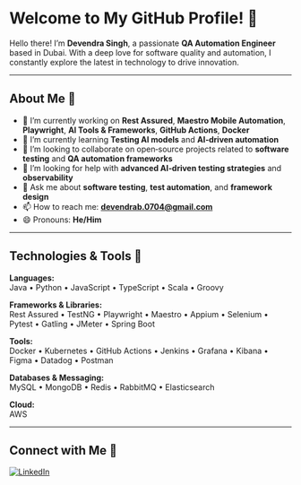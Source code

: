 # Welcome to My GitHub Profile! 👋

Hello there! I’m **Devendra Singh**, a passionate **QA Automation Engineer** based in Dubai. With a deep love for software quality and automation, I constantly explore the latest in technology to drive innovation.

---

## About Me 📖

- 🔭 I’m currently working on **Rest Assured**, **Maestro Mobile Automation**, **Playwright**, **AI Tools & Frameworks**, **GitHub Actions**, **Docker**
- 🌱 I’m currently learning **Testing AI models** and **AI‑driven automation**
- 👯 I’m looking to collaborate on open‑source projects related to **software testing** and **QA automation frameworks**
- 🤔 I’m looking for help with **advanced AI‑driven testing strategies** and **observability**
- 💬 Ask me about **software testing**, **test automation**, and **framework design**
- 📫 How to reach me: **devendrab.0704@gmail.com**
- 😄 Pronouns: **He/Him**

---

## Technologies & Tools 🔧

**Languages:**  
Java • Python • JavaScript • TypeScript • Scala • Groovy  

**Frameworks & Libraries:**  
Rest Assured • TestNG • Playwright • Maestro • Appium • Selenium • Pytest • Gatling • JMeter • Spring Boot  

**Tools:**  
Docker • Kubernetes • GitHub Actions • Jenkins • Grafana • Kibana • Figma • Datadog • Postman 

**Databases & Messaging:**  
MySQL • MongoDB • Redis • RabbitMQ • Elasticsearch  

**Cloud:**  
AWS  

---

## Connect with Me 🤝

[![LinkedIn][linkedin-badge]][linkedin]

<!-- badge definitions -->
[linkedin-badge]: https://img.shields.io/badge/LinkedIn-%230077B5.svg?style=flat-square&logo=linkedin&logoColor=white
[linkedin]: https://linkedin.com/in/devendra-singh-quality-engineering
